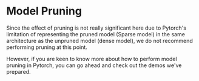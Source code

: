 # Model Pruning 

Since the effect of pruning is not really significant here due to Pytorch's limitation of representing the pruned model (Sparse model) in the same architecture as the unpruned model (dense model), we do not recommend performing pruning at this point. 

However, if you are keen to know more about how to perform model pruning in Pytorch, you can go ahead and check out the demos we've prepared.